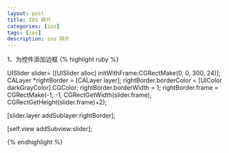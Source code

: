 ```yaml
---
layout: post
title: IOS 碎片
categories: [ios]
tags: [ios]
description: ios 碎片
---
```


1、为控件添加边框
{% highlight ruby %}

UISlider slider= [[UISlider alloc] initWithFrame:CGRectMake(0, 0, 300, 24)];
CALayer *rightBorder = [CALayer layer];
rightBorder.borderColor = [UIColor darkGrayColor].CGColor;
rightBorder.borderWidth = 1;
rightBorder.frame = CGRectMake(-1, -1, CGRectGetWidth(slider.frame), CGRectGetHeight(slider.frame)+2);

[slider.layer addSublayer:rightBorder];

[self.view addSubview:slider];

{% endhighlight %}


